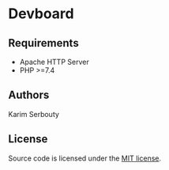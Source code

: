 # Devboard

## Requirements

- Apache HTTP Server
- PHP >=7.4

## Authors

Karim Serbouty

## License

Source code is licensed under the [MIT license](.LICENSE.md).